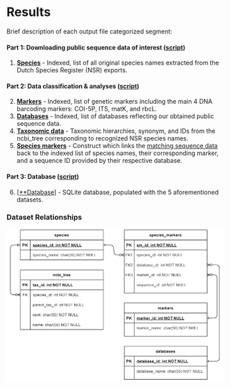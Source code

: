# Results

Brief description of each output file categorized segment:

#### Part 1: Downloading public sequence data of interest ([script](/script/custom_databases.py))

1. [**Species**](species.csv) - Indexed, list of all original species names extracted from the Dutch Species Register (NSR) exports.

#### Part 2: Data classification & analyses ([script](/script/custom_databases.Rmd))

2. [**Markers**](markers.csv) - Indexed, list of genetic markers including the main 4 DNA barcoding markers: COI-5P, ITS, matK, and rbcL.
3. [**Databases**](databases.csv) - Indexed, list of databases reflecting our obtained public sequence data.
4. [**Taxonomic data**](taxdata.csv) - Taxonomic hierarchies, synonym, and IDs from the ncbi_tree corresponding to recognized NSR species names.
5. [**Species markers**](species_markers.csv) - Construct which links the [matching sequence data](/data/FASTA_files/match.fasta) back to the indexed list of species names, their corresponding marker, and a sequence ID provided by their respective database.

#### Part 3: Database ([script](/script/schema.sql))
6. [[**Database]](custom_datases.sqlite) - SQLite database, populated with the 5 aforementioned datasets.

### Dataset Relationships
![ERD](https://github.com/naturalis/Custom-databases-DNA-sequences/blob/master/results/ERD.png?raw=true)